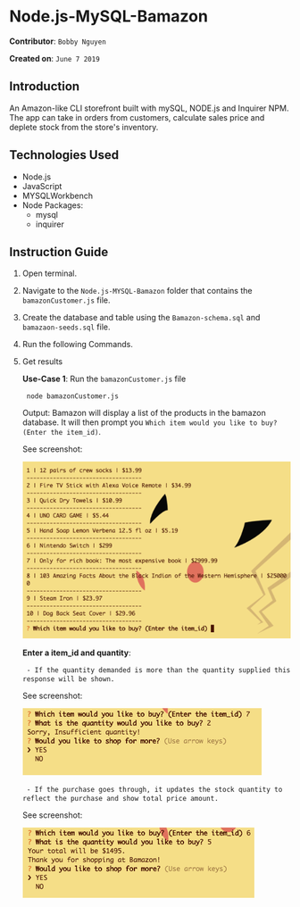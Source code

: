 # Node.js-MySQL-Bamazon

**Contributor**: `Bobby Nguyen`

**Created on**: `June 7 2019`

## Introduction
An Amazon-like CLI storefront built with mySQL, NODE.js and Inquirer NPM. The app can take in orders from customers, calculate sales price and deplete stock from the store's inventory.

## Technologies Used
- Node.js
- JavaScript
- MYSQLWorkbench
- Node Packages:
    - mysql
    - inquirer

## Instruction Guide
1. Open terminal.
3. Navigate to the `Node.js-MYSQL-Bamazon` folder that contains the `bamazonCustomer.js` file. 
4. Create the database and table using the `Bamazon-schema.sql` and `bamazaon-seeds.sql` file.
5. Run the following Commands.
6. Get results

     **Use-Case 1**: Run the `bamazonCustomer.js` file
    
        node bamazonCustomer.js

    Output: Bamazon will display a list of the products in the bamazon database. It will then prompt you `Which item would you like to buy? (Enter the item_id)`.

    See screenshot:

    ![Results](/screenshots/bamazonCustomerList.png)

    **Enter a item_id and quantity**:
        
        - If the quantity demanded is more than the quantity supplied this response will be shown.

    See screenshot:

    ![Results](/screenshots/insufficient.png)

        - If the purchase goes through, it updates the stock quantity to reflect the purchase and show total price amount.

    See screenshot:

    ![Results](/screenshots/sufficient.png)



         



